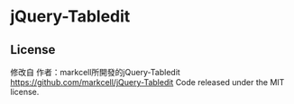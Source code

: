 # jQuery-Tabledit




## License
修改自 作者：markcell所開發的jQuery-Tabledit https://github.com/markcell/jQuery-Tabledit 
Code released under the MIT license.

